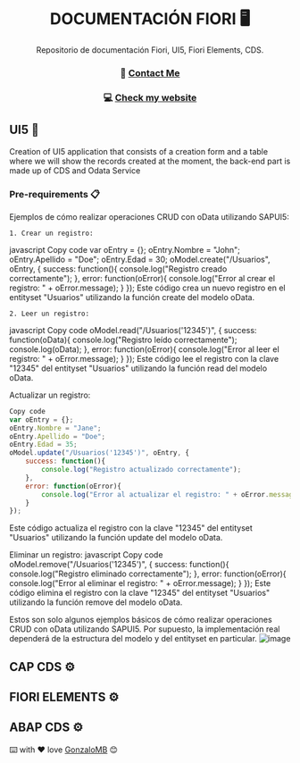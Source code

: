 <h1 align="center">DOCUMENTACIÓN FIORI 🖥️ </h1>

<div align="center">
 Repositorio de documentación Fiori, UI5, Fiori Elements, CDS.
</div>
<div align="center">
  <h3> 📝 
    <a href="https://www.linkedin.com/in/gonzalo-meana-balseiro-90a523188/">
      Contact Me
    </a>
  </h3>
    <h3> 💻  
    <a href="http://gonzalomb.com">
      Check my website
    </a>
  </h3>
</div>

## UI5 🚀
Creation of UI5 application that consists of a creation form and a table where we will show the records created at the moment, the back-end part is made up of CDS and Odata Service

### Pre-requirements 📋
Ejemplos de cómo realizar operaciones CRUD con oData utilizando SAPUI5:

	1. Crear un registro:
javascript
Copy code
var oEntry = {};
oEntry.Nombre = "John";
oEntry.Apellido = "Doe";
oEntry.Edad = 30;
oModel.create("/Usuarios", oEntry, {
    success: function(){
        console.log("Registro creado correctamente");
    },
    error: function(oError){
        console.log("Error al crear el registro: " + oError.message);
    }
});
Este código crea un nuevo registro en el entityset "Usuarios" utilizando la función create del modelo oData.

	2. Leer un registro:
javascript
Copy code
oModel.read("/Usuarios('12345')", {
    success: function(oData){
        console.log("Registro leído correctamente");
        console.log(oData);
    },
    error: function(oError){
        console.log("Error al leer el registro: " + oError.message);
    }
});
Este código lee el registro con la clave "12345" del entityset "Usuarios" utilizando la función read del modelo oData.

Actualizar un registro:
```javascript
Copy code
var oEntry = {};
oEntry.Nombre = "Jane";
oEntry.Apellido = "Doe";
oEntry.Edad = 35;
oModel.update("/Usuarios('12345')", oEntry, {
    success: function(){
        console.log("Registro actualizado correctamente");
    },
    error: function(oError){
        console.log("Error al actualizar el registro: " + oError.message);
    }
});
```
Este código actualiza el registro con la clave "12345" del entityset "Usuarios" utilizando la función update del modelo oData.

Eliminar un registro:
javascript
Copy code
oModel.remove("/Usuarios('12345')", {
    success: function(){
        console.log("Registro eliminado correctamente");
    },
    error: function(oError){
        console.log("Error al eliminar el registro: " + oError.message);
    }
});
Este código elimina el registro con la clave "12345" del entityset "Usuarios" utilizando la función remove del modelo oData.

Estos son solo algunos ejemplos básicos de cómo realizar operaciones CRUD con oData utilizando SAPUI5. Por supuesto, la implementación real dependerá de la estructura del modelo y del entityset en particular.
![image](https://user-images.githubusercontent.com/55688528/221181155-ae044645-59cc-4b37-b838-5f24e1e450db.png)



## CAP CDS ⚙️

## FIORI ELEMENTS ⚙️

## ABAP CDS ⚙️



⌨️ with ❤️ love [GonzaloMB](https://github.com/GonzaloMB) 😊

